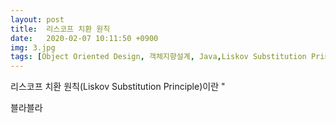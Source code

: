 ```yaml
---
layout: post
title:  리스코프 치환 원칙
date:   2020-02-07 10:11:50 +0900
img: 3.jpg
tags: [Object Oriented Design, 객체지향설계, Java,Liskov Substitution Principle]
---
```

 리스코프 치환 원칙(Liskov Substitution Principle)이란 "

 블라블라